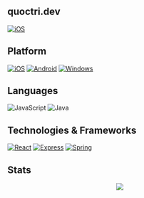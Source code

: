 ## quoctri.dev

[![iOS](https://img.shields.io/badge/outlook-0f6cbd?style=for-the-badge&logo=gmail&logoColor=white)](mailto:me@quoctri.dev)

## Platform

[![iOS](https://img.shields.io/badge/ios-grey?style=for-the-badge&logo=ios&logoColor=white)](https://www.apple.com/vn/ios)
[![Android](https://img.shields.io/badge/android-3ddc84?style=for-the-badge&logo=android&logoColor=white)](https://www.android.com/)
[![Windows](https://img.shields.io/badge/Windows-00A4EF?style=for-the-badge&logo=windows&logoColor=white)](https://www.microsoft.com/en-us/windows)

## Languages

![JavaScript](https://img.shields.io/badge/javascript-e8d44d?style=for-the-badge&logo=javascript&logoColor=black)
![Java](https://img.shields.io/badge/Java-e8d44d?style=for-the-badge)


## Technologies & Frameworks

[![React](https://img.shields.io/badge/React-02569B?style=for-the-badge&logo=React&logoColor=white)](https://react.dev/)
[![Express](https://img.shields.io/badge/Express-black?style=for-the-badge&logo=Express&logoColor=white)](https://expressjs.com/)
[![Spring](https://img.shields.io/badge/Spring-6DB33F?style=for-the-badge&logo=Spring&logoColor=white)](https://spring.io/)

## Stats

<p align="center">
  <a href="https://github.com/quanh1204">
    <img src="http://github-profile-summary-cards.vercel.app/api/cards/profile-details?username=quanh1204&theme=transparent" />
  </a>
</p>
